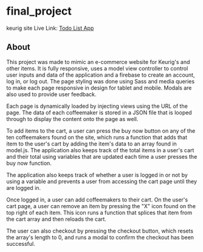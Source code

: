 # final_project

keurig site
Live Link: [Todo List App](http://in-info-web4.informatics.iupui.edu/~jrkrodel/n322/jrk-todolist-app)

## About

This project was made to mimic an e-commerce website for Keurig's and other items. It is fully responsive, uses a model view controller to control user inputs and data of the application and a firebase to create an account, log in, or log out. The page styling was done using Sass and media queries to make each page responsive in design for tablet and mobile. Modals are also used to provide user feedback.

Each page is dynamically loaded by injecting views using the URL of the page. The data of each coffeemaker is stored in a JSON file that is looped through to display the content onto the page as well.

To add items to the cart, a user can press the buy now button on any of the ten coffeemakers found on the site, which runs a function that adds that item to the user's cart by adding the item's data to an array found in model.js. The application also keeps track of the total items in a user's cart and their total using variables that are updated each time a user presses the buy now function.

The application also keeps track of whether a user is logged in or not by using a variable and prevents a user from accessing the cart page until they are logged in.

Once logged in, a user can add coffeemakers to their cart. On the user's cart page, a user can remove an item by pressing the "X" icon found on the top right of each item. This icon runs a function that splices that item from the cart array and then reloads the cart.

The user can also checkout by pressing the checkout button, which resets the array's length to 0, and runs a modal to confirm the checkout has been successful.
